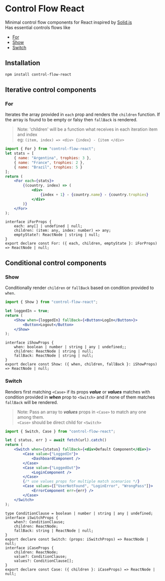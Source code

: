 # Control Flow React

Minimal control flow components for React inspired by
[Solid.js](https://www.solidjs.com/tutorial/flow_show) <br> 
Has essential controls flows like 
- [For](#for)
- [Show](#show)
- [Switch](#switch)


## Installation
```sh
npm install control-flow-react
```
## Iterative control components
### For
Iterates the array provided in `each` prop and renders the `children` function.
If the array is found to be empty or falsy then `fallBack` is rendered.
> Note: 'children' will be a function what receives in each iteration item and index <br>
> eg: `(item, index) => <div> {index} - {item </div>`
```jsx
import { For } from "control-flow-react";
let stats = [
	{ name: "Argentina", trophies: 3 },
	{ name: "France", trophies: 2 },
	{ name: "Brazil", trophies: 5 }
];
return (
	<For each={stats}>
		{(country, index) => (
			<div>
				{index + 1} - {country.name} - {country.trophies}
			</div>
		)}
	</For>
);
```
```tsx
interface iForProps {
    each: any[] | undefined | null;
    children: (item: any, index: number) => any;
    emptyState?: ReactNode | string | null;
}
export declare const For: ({ each, children, emptyState }: iForProps) => ReactNode | null;
```

## Conditional control components
### Show
Conditionally render `children` or `fallBack` based on condition provided to `when`.
```jsx
import { Show } from "control-flow-react";

let loggedIn = true;
return (
	<Show when={loggedIn} fallBack={<Button>LogIn</Button>}>
		<Button>Logout</Button>
	</Show>
);
```
```tsx
interface iShowProps {
    when: boolean | number | string | any | undefined;;
    children: ReactNode | string | null;
    fallBack: ReactNode | string | null;
}
export declare const Show: ({ when, children, fallBack }: iShowProps) => ReactNode | null;
```
### Switch
Renders first matching `<Case>` if its props _**value**_ or _**values**_ matches with condition provided in _**when**_ prop to `<Switch>` and if none of them matches `fallBack` will be rendered.
> Note: Pass an array to _***values***_ props in `<Case>` to match any one among them. <br>
> `<Case>` should be direct child for `<Switch>`

```jsx
import { Switch, Case } from "control-flow-react";

let { status, err } = await fetch(url).catch()
return (
	<Switch when={status} fallBack={<div>Default Component</div>}>
		<Case value={"LoggedIn"}>
			<DashboardComponent />
		</Case>
		<Case value={"LoggedOut"}>
			<LoginComponent />
		</Case>
		{/* use values props for multiple match scenarios */}
		<Case values={["UserNotFound", "LoginError", "WrongPass"]}>
			<ErrorComponent err={err} />
		</Case>
	</Switch>
);
```
```tsx
type ConditionClause = boolean | number | string | any | undefined;
interface iSwitchProps {
    when?: ConditionClause;
    children: ReactNode;
    fallBack: string | ReactNode | null;
}
export declare const Switch: (props: iSwitchProps) => ReactNode | null;
interface iCaseProps {
    children: ReactNode;
    value?: ConditionClause;
    values?: ConditionClause[];
}
export declare const Case: ({ children }: iCaseProps) => ReactNode | null;
```